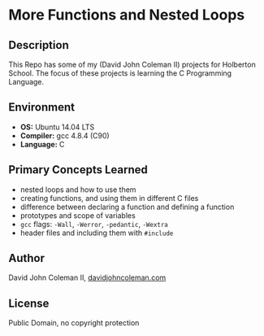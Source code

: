 # More Functions and Nested Loops

## Description

This Repo has some of my (David John Coleman II) projects for Holberton School.
The focus of these projects is learning the C Programming Language.

## Environment

* __OS:__ Ubuntu 14.04 LTS
* __Compiler:__ gcc 4.8.4 (C90)
* __Language:__ C

## Primary Concepts Learned

* nested loops and how to use them
* creating functions, and using them in different C files
* difference between declaring a function and defining a function
* prototypes and scope of variables
* ``gcc`` flags: ``-Wall``, ``-Werror``, ``-pedantic``, ``-Wextra``
* header files and including them with ``#include``

## Author

David John Coleman II, [davidjohncoleman.com](http://www.davidjohncoleman.com/)

## License

Public Domain, no copyright protection